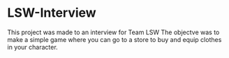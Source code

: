 # LSW-Interview
This project was made to an interview for Team LSW
The objectve was to make a simple game where you can go to a store to buy and equip clothes in your character.
